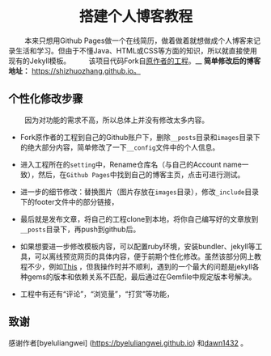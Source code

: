 
# <center>搭建个人博客教程<center>  
&emsp;&emsp; 本来只想用Github Pages做一个在线简历，做着做着就想做成个人博客来记录生活和学习。但由于不懂Java、HTML或CSS等方面的知识，所以就直接使用现有的Jekyll模板。
&emsp;&emsp; 该项目代码Fork自[原作者的工程](https://github.com/byeluliangwei/byeluliangwei.github.io)。__ 
__简单修改后的博客地址：__ https://shizhuozhang.github.io。
 
## 个性化修改步骤
&emsp;&emsp; 因为对功能的需求不高，所以总体上并没有修改太多内容。  

- Fork原作者的工程到自己的Github账户下，删除`__posts`目录和`images`目录下的绝大部分内容，简单修改了一下`__config`文件中的个人信息。

- 进入工程所在的`setting`中，Rename仓库名（与自己的Account name一致），然后，在`Github Pages`中找到自己的博客主页，点击可进行测试。

- 进一步的细节修改：替换图片（图片存放在`images`目录），修改`_include`目录下的footer文件中的部分链接，  

- 最后就是发布文章，将自己的工程clone到本地，将你自己编写好的文章放到`__posts`目录下，再push到github后。

- 如果想要进一步修改模板内容，可以配置ruby环境，安装bundler、jekyll等工具，可以离线预览网页的具体内容，便于前期个性化修改。虽然该部分网上教程不少，例如[This](https://www.cnblogs.com/zjjDaily/p/8695978.html) ，但我操作时并不顺利，遇到的一个最大的问题是jekyll各种gems的版本和依赖关系不匹配，最后通过在Gemfile中规定版本号解决。

- 工程中有还有“评论”，“浏览量”，“打赏”等功能，
## 致谢

感谢作者[byeluliangwei] (https://byeluliangwei.github.io) 和[dawn1432](https://dawn1432.github.io) 。

